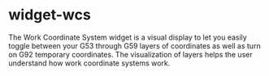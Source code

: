 # widget-wcs
The Work Coordinate System widget is a visual display to let you easily toggle between your G53 through G59 layers of coordinates as well as turn on G92 temporary coordinates. The visualization of layers helps the user understand how work coordinate systems work.
